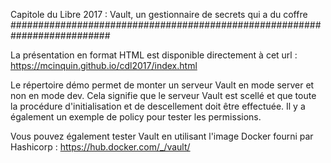 Capitole du Libre 2017 : Vault, un gestionnaire de secrets qui a du coffre
##########################################################################

La présentation en format HTML est disponible directement à cet url : https://mcinquin.github.io/cdl2017/index.html


Le répertoire démo permet de monter un serveur Vault en mode server et non en mode dev. Cela signifie que le serveur Vault est scellé et que toute la procédure d'initialisation et de descellement doit être effectuée.
Il y a également un exemple de policy pour tester les permissions.

Vous pouvez également tester Vault en utilisant l'image Docker fourni par Hashicorp : https://hub.docker.com/_/vault/
